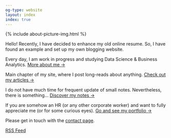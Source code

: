 ```yaml
---
og-type: website
layout: index
index: true
---
```


{% include about-picture-img.html %}

Hello! Recently, I have decided to enhance my old online resume. So, I have found an example and set up my own blogging website.

Every day, I am work in progress and studying Data Science & Business Analytics.
<a href="/about" class="internal-link quarter-line-space">More about me&nbsp;→</a>

Main chapter of my site, where I post long-reads about anything.
<a href="/blog" class="internal-link quarter-line-space">Check out my articles&nbsp;→</a>

I do not have much time for frequent update of small notes. Nevertheless, there is something...
<a href="/notes" class="internal-link quarter-line-space">Discover my notes&nbsp;→</a>

If you are somehow an HR (or any other corporate worker) and want to fully appreciate me (or for some curious eyes).
<a href="/portfolio" class="internal-link quarter-line-space">Go and see my portfolio&nbsp;→</a>

Please get in touch with the [contact page](/_pages/contact).

[RSS Feed](/_pages/rss)

<!-- Add you Mastodon handle here if you want to verify it
	
<p style="visibility: hidden;display: none;"><a rel="me" href="">Mastodon</a></p> -->